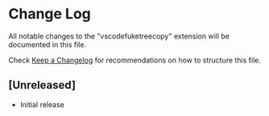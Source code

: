 # Change Log

All notable changes to the "vscodefuketreecopy" extension will be documented in this file.

Check [Keep a Changelog](http://keepachangelog.com/) for recommendations on how to structure this file.

## [Unreleased]

- Initial release